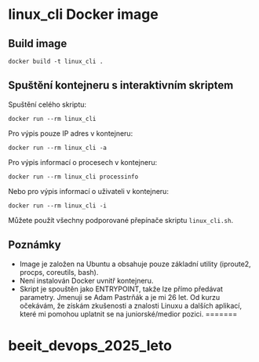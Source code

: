 # linux_cli Docker image

## Build image

```
docker build -t linux_cli .
```

## Spuštění kontejneru s interaktivním skriptem

Spuštění celého skriptu:

```
docker run --rm linux_cli
```

Pro výpis pouze IP adres v kontejneru:

```
docker run --rm linux_cli -a
```

Pro výpis informací o procesech v kontejneru:

```
docker run --rm linux_cli processinfo
```

Nebo pro výpis informací o uživateli v kontejneru:

```
docker run --rm linux_cli -i
```

Můžete použít všechny podporované přepínače skriptu `linux_cli.sh`.

## Poznámky
- Image je založen na Ubuntu a obsahuje pouze základní utility (iproute2, procps, coreutils, bash).
- Není instalován Docker uvnitř kontejneru.
- Skript je spouštěn jako ENTRYPOINT, takže lze přímo předávat parametry.
Jmenuji se Adam Pastrňák a je mi 26 let.
Od kurzu očekávám, že získám zkušenosti a znalosti Linuxu a dalších aplikací, které mi pomohou uplatnit se na juniorské/medior pozici.
=======
# beeit_devops_2025_leto


